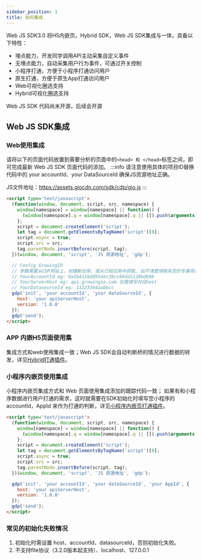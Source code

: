 ```yaml
---
sidebar_position: 1
title: 如何集成
---
```


Web JS SDK3.0 将H5内嵌页，Hybrid SDK，Web JS SDK集成与一体，具备以下特性：
* 埋点能力，开发同学调用API主动采集自定义事件
* 无埋点能力，自动采集用户行为事件，可通过开关控制
* 小程序打通，方便于小程序打通访问用户
* 原生打通，方便于原生App打通访问用户
* Web可视化圈选支持
* Hybrid可视化圈选支持

Web JS SDK 代码尚未开源，后续会开源

## Web JS SDK集成

### Web使用集成
请将以下的页面代码放置到需要分析的页面中的`<head> 和 </head>`标签之间，即可完成最新 Web JS SDK 页面代码的添加。
:::info
请注意使用具体的项目ID替换代码中的 your accountId、your DataSourceId 确保JS资源地址正确。

JS文件地址：https://assets.giocdn.com/sdk/cdp/gio.js
:::

```html
<script type='text/javascript'>
  (function(window, document, script, src, namespace) {
    window[namespace] = window[namespace] || function() {
      (window[namespace].q = window[namespace].q || []).push(arguments)
    };
    script = document.createElement('script');
    let tag = document.getElementsByTagName('script')[0];
    script.async = true;
    script.src = src;
    tag.parentNode.insertBefore(script, tag);
  })(window, document, 'script', 'JS 资源地址', 'gdp');

  // Config GrowingIO
  // 参数需要从CDP网站上，创建新应用，或从已知应用中获取, 如不清楚请联系您的专属项目经理
  // YourAccountId eg: 0a1b4118dd954ec3bcc69da5138bdb96
  // YourServerHost eg: api.growingio.com 仅需填写对应host
  // YourDatasourceId eg: 11223344aabbcc
  gdp('init', 'your accountId', 'your dataSourceId', {
    host: 'your apiServerHost',
    version: '1.0.0'
  });
  gdp('send');
</script>
```

### APP 内嵌H5页面使用集

集成方式和web使用集成一致；Web JS SDK会自动判断桥的情况进行数据的转发，详见[Hybrid打通插件](/docs/webjs/plugins#6-hybrid打通插件)。

### 小程序内嵌页使用集成
小程序内嵌页集成方式和 Web 页面使用集成添加的跟踪代码一致；
如果有和小程序数据进行用户打通的需求，这时就需要在SDK初始化时填写您小程序的 accountId，AppId 来作为打通的判断，详见[小程序内嵌页打通插件](/docs/webjs/plugins#7-小程序内嵌页打通插件)。
```html
<script type='text/javascript'>
  (function(window, document, script, src, namespace) {
    window[namespace] = window[namespace] || function() {
      (window[namespace].q = window[namespace].q || []).push(arguments)
    };
    script = document.createElement('script');
    let tag = document.getElementsByTagName('script')[0];
    script.async = true;
    script.src = src;
    tag.parentNode.insertBefore(script, tag);
  })(window, document, 'script', 'JS 资源地址', 'gdp');

  gdp('init', 'your accountId', 'your dataSourceId', 'your AppId', {
    host: 'your apiServerHost',
    version: '1.0.0'
  });
  gdp('send');
</script>
```


### 常见的初始化失败情况

1. 初始化时需设置 host、accountId、datasourceId，否则初始化失败。
2. 不支持file协议（3.2.0版本起支持）、localhost、127.0.0.1



